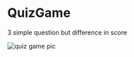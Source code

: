 # QuizGame
3 simple question but difference in score


![quiz game pic](https://img.freepik.com/free-vector/players-guessing-quiz-questions-intellectual-game-show_181313-357.jpg?size=626&ext=jpg)
